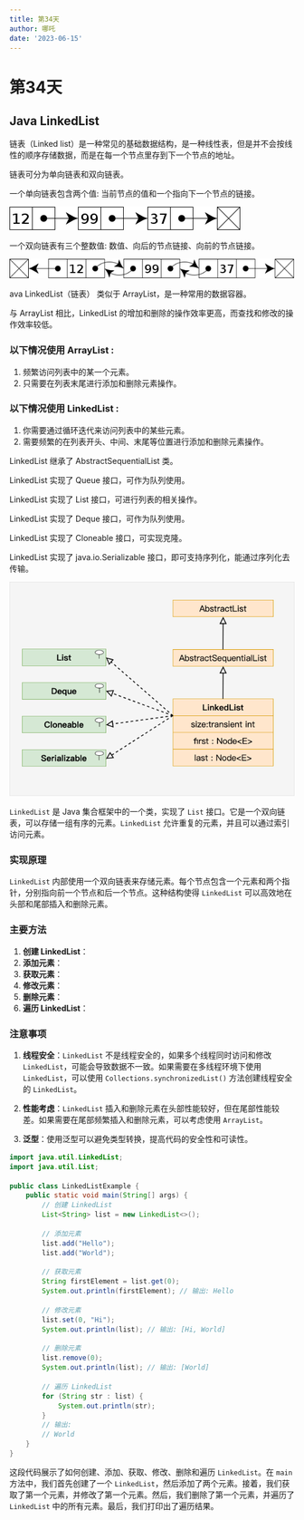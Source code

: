 ```yaml
---
title: 第34天
author: 哪吒
date: '2023-06-15'
---
```


# 第34天

## Java LinkedList

链表（Linked list）是一种常见的基础数据结构，是一种线性表，但是并不会按线性的顺序存储数据，而是在每一个节点里存到下一个节点的地址。

链表可分为单向链表和双向链表。

一个单向链表包含两个值: 当前节点的值和一个指向下一个节点的链接。

![img_3.png](./img_3.png)

一个双向链表有三个整数值: 数值、向后的节点链接、向前的节点链接。

![img_4.png](./img_4.png)

ava LinkedList（链表） 类似于 ArrayList，是一种常用的数据容器。

与 ArrayList 相比，LinkedList 的增加和删除的操作效率更高，而查找和修改的操作效率较低。

### 以下情况使用 ArrayList :

1. 频繁访问列表中的某一个元素。 
2. 只需要在列表末尾进行添加和删除元素操作。

### 以下情况使用 LinkedList :

1. 你需要通过循环迭代来访问列表中的某些元素。
2. 需要频繁的在列表开头、中间、末尾等位置进行添加和删除元素操作。

LinkedList 继承了 AbstractSequentialList 类。

LinkedList 实现了 Queue 接口，可作为队列使用。

LinkedList 实现了 List 接口，可进行列表的相关操作。

LinkedList 实现了 Deque 接口，可作为队列使用。

LinkedList 实现了 Cloneable 接口，可实现克隆。

LinkedList 实现了 java.io.Serializable 接口，即可支持序列化，能通过序列化去传输。

![img_5.png](./img_5.png)

`LinkedList` 是 Java 集合框架中的一个类，实现了 `List` 接口。它是一个双向链表，可以存储一组有序的元素。`LinkedList` 允许重复的元素，并且可以通过索引访问元素。

### 实现原理

`LinkedList` 内部使用一个双向链表来存储元素。每个节点包含一个元素和两个指针，分别指向前一个节点和后一个节点。这种结构使得 `LinkedList` 可以高效地在头部和尾部插入和删除元素。

### 主要方法

1. **创建 LinkedList**：
2. **添加元素**：
3. **获取元素**：
4. **修改元素**：
5. **删除元素**：
6. **遍历 LinkedList**：

### 注意事项

1. **线程安全**：`LinkedList` 不是线程安全的，如果多个线程同时访问和修改 `LinkedList`，可能会导致数据不一致。如果需要在多线程环境下使用 `LinkedList`，可以使用 `Collections.synchronizedList()` 方法创建线程安全的 `LinkedList`。

2. **性能考虑**：`LinkedList` 插入和删除元素在头部性能较好，但在尾部性能较差。如果需要在尾部频繁插入和删除元素，可以考虑使用 `ArrayList`。

3. **泛型**：使用泛型可以避免类型转换，提高代码的安全性和可读性。

```java
import java.util.LinkedList;
import java.util.List;

public class LinkedListExample {
    public static void main(String[] args) {
        // 创建 LinkedList
        List<String> list = new LinkedList<>();

        // 添加元素
        list.add("Hello");
        list.add("World");

        // 获取元素
        String firstElement = list.get(0);
        System.out.println(firstElement); // 输出: Hello

        // 修改元素
        list.set(0, "Hi");
        System.out.println(list); // 输出: [Hi, World]

        // 删除元素
        list.remove(0);
        System.out.println(list); // 输出: [World]

        // 遍历 LinkedList
        for (String str : list) {
            System.out.println(str);
        }
        // 输出:
        // World
    }
}

```

这段代码展示了如何创建、添加、获取、修改、删除和遍历 `LinkedList`。在 `main` 方法中，我们首先创建了一个 `LinkedList`，然后添加了两个元素。接着，我们获取了第一个元素，并修改了第一个元素。然后，我们删除了第一个元素，并遍历了 `LinkedList` 中的所有元素。最后，我们打印出了遍历结果。






